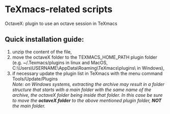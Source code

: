 # TeXmacs-related scripts
OctaveX: plugin to use an octave session in TeXmacs
## Quick installation guide:
1. unzip the content of the file,
2. move the octaveX folder to the TEXMACS_HOME_PATH plugin folder (e.g.  ~/.Texmacs/plugins in linux and MacOS, C:\Users\USERNAME\AppData\Roaming\TeXmacs\plugins\ in Windows),
3. if necessary update the plugin list in TeXmacs with the menu command Tools/Update/Plugins  
_Note: on Windows systems, extracting the archive may result in a folder structure that starts with a main folder with the same name of the archive, the octaveX folder being inside that folder. In this case be sure to move the __octaveX folder__ to the above mentioned plugin folder, __NOT__ the main folder._
